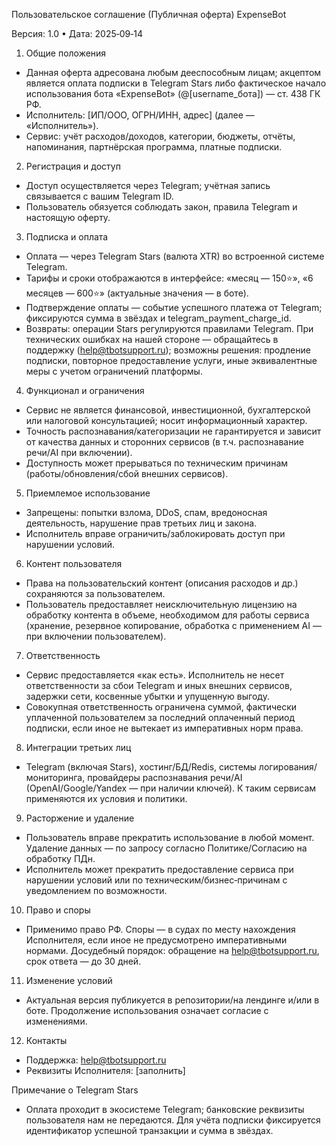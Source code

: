 Пользовательское соглашение (Публичная оферта) ExpenseBot

Версия: 1.0 • Дата: 2025‑09‑14

1. Общие положения
- Данная оферта адресована любым дееспособным лицам; акцептом является оплата подписки в Telegram Stars либо фактическое начало использования бота «ExpenseBot» (@[username_бота]) — ст. 438 ГК РФ.
- Исполнитель: [ИП/ООО, ОГРН/ИНН, адрес] (далее — «Исполнитель»).
- Сервис: учёт расходов/доходов, категории, бюджеты, отчёты, напоминания, партнёрская программа, платные подписки.

2. Регистрация и доступ
- Доступ осуществляется через Telegram; учётная запись связывается с вашим Telegram ID. 
- Пользователь обязуется соблюдать закон, правила Telegram и настоящую оферту.

3. Подписка и оплата
- Оплата — через Telegram Stars (валюта XTR) во встроенной системе Telegram.
- Тарифы и сроки отображаются в интерфейсе: «месяц — 150⭐», «6 месяцев — 600⭐» (актуальные значения — в боте).
- Подтверждение оплаты — событие успешного платежа от Telegram; фиксируются сумма в звёздах и telegram_payment_charge_id.
- Возвраты: операции Stars регулируются правилами Telegram. При технических ошибках на нашей стороне — обращайтесь в поддержку (help@tbotsupport.ru); возможны решения: продление подписки, повторное предоставление услуги, иные эквивалентные меры с учетом ограничений платформы.

4. Функционал и ограничения
- Сервис не является финансовой, инвестиционной, бухгалтерской или налоговой консультацией; носит информационный характер.
- Точность распознавания/категоризации не гарантируется и зависит от качества данных и сторонних сервисов (в т.ч. распознавание речи/AI при включении).
- Доступность может прерываться по техническим причинам (работы/обновления/сбой внешних сервисов).

5. Приемлемое использование
- Запрещены: попытки взлома, DDoS, спам, вредоносная деятельность, нарушение прав третьих лиц и закона.
- Исполнитель вправе ограничить/заблокировать доступ при нарушении условий.

6. Контент пользователя
- Права на пользовательский контент (описания расходов и др.) сохраняются за пользователем.
- Пользователь предоставляет неисключительную лицензию на обработку контента в объеме, необходимом для работы сервиса (хранение, резервное копирование, обработка с применением AI — при включении пользователем).

7. Ответственность
- Сервис предоставляется «как есть». Исполнитель не несет ответственности за сбои Telegram и иных внешних сервисов, задержки сети, косвенные убытки и упущенную выгоду.
- Совокупная ответственность ограничена суммой, фактически уплаченной пользователем за последний оплаченный период подписки, если иное не вытекает из императивных норм права.

8. Интеграции третьих лиц
- Telegram (включая Stars), хостинг/БД/Redis, системы логирования/мониторинга, провайдеры распознавания речи/AI (OpenAI/Google/Yandex — при наличии ключей). К таким сервисам применяются их условия и политики.

9. Расторжение и удаление
- Пользователь вправе прекратить использование в любой момент. Удаление данных — по запросу согласно Политике/Согласию на обработку ПДн.
- Исполнитель может прекратить предоставление сервиса при нарушении условий или по техническим/бизнес‑причинам с уведомлением по возможности.

10. Право и споры
- Применимо право РФ. Споры — в судах по месту нахождения Исполнителя, если иное не предусмотрено императивными нормами. Досудебный порядок: обращение на help@tbotsupport.ru, срок ответа — до 30 дней.

11. Изменение условий
- Актуальная версия публикуется в репозитории/на лендинге и/или в боте. Продолжение использования означает согласие с изменениями.

12. Контакты
- Поддержка: help@tbotsupport.ru
- Реквизиты Исполнителя: [заполнить]

Примечание о Telegram Stars
- Оплата проходит в экосистеме Telegram; банковские реквизиты пользователя нам не передаются. Для учёта подписки фиксируется идентификатор успешной транзакции и сумма в звёздах.
